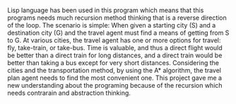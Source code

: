 Lisp language has been used in this program which means that this programs needs much recursion method thinking that is a reverse direction of the loop. The scenario is simple: When given a starting city (S) and a destination city (G) and the travel agent must find a means of getting from S to G. At various cities, the travel agent has one or more options for travel: fly, take-train, or take-bus. Time is valuable, and thus a direct flight would be better than a direct train for long distances, and a direct train would be better than taking a bus except for very short distances. Considering the cities and the transportation method, by using the A* algorithm, the travel plan agent needs to find the most convenient one. This project gave me a new understanding about the programing because of the recursion which needs contrarain and abstraction thinking. 
